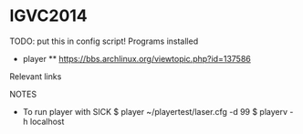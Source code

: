IGVC2014
========

TODO: put this in config script!
Programs installed
* player
** https://bbs.archlinux.org/viewtopic.php?id=137586

Relevant links

NOTES
* To run player with SICK 
$ player ~/playertest/laser.cfg -d 99
$ playerv -h localhost
